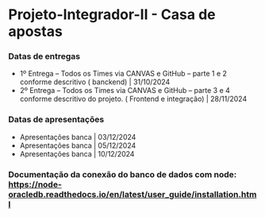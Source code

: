 # Projeto-Integrador-II - Casa de apostas

### Datas de entregas
* 1º Entrega – Todos os Times via CANVAS e GitHub – parte 1 e 2 conforme descritivo ( banckend) | 31/10/2024
* 2º Entrega – Todos os Times via CANVAS e GitHub – parte 3 e 4 conforme descritivo do projeto. ( Frontend e integração) | 28/11/2024

### Datas de apresentações
* Apresentações banca | 03/12/2024
* Apresentações banca | 05/12/2024
* Apresentações banca | 10/12/2024

### Documentação da conexão do banco de dados com node: https://node-oracledb.readthedocs.io/en/latest/user_guide/installation.html
